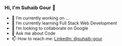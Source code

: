### Hi, I'm Suhaib Gour 👋
- 🔭 I’m currently working on ...
- 🌱 I’m currently learning Full Stack Web Development
- 👯 I’m looking to collaborate on Google
- 💬 Ask me about Code
- 📫 How to reach me: [LinkedIn: @suhaib-gour](https://www.linkedin.com/in/suhaib-gour/)
